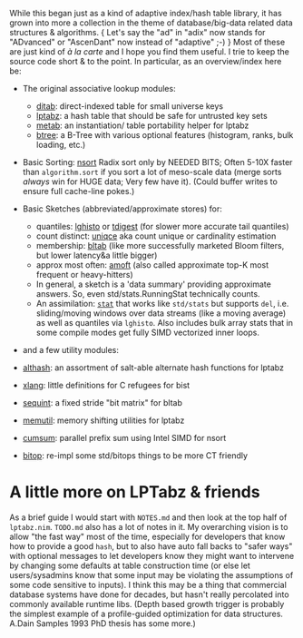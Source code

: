 While this began just as a kind of adaptive index/hash table library, it has
grown into more a collection in the theme of database/big-data related data
structures & algorithms.  { Let's say the "ad" in "adix" now stands for
"ADvanced" or "AscenDant" now instead of "adaptive" ;-) }  Most of these are
just kind of *à la carte* and I hope you find them useful.  I trie to keep the
source code short & to the point.  In particular, as an overview/index here be:

 - The original associative lookup modules:
   - [ditab](https://c-blake.github.io/adix/adix/ditab.html): direct-indexed
   table for small universe keys
   - [lptabz](https://c-blake.github.io/adix/adix/lptabz.html): a hash table
   that should be safe for untrusted key sets
   - [metab](https://c-blake.github.io/adix/adix/metab.html): an instantiation/
   table portability helper for lptabz
   - [btree](https://c-blake.github.io/adix/adix/btree.html): a B-Tree with
   various optional features (histogram, ranks, bulk loading, etc.)

 - Basic Sorting: [nsort](https://c-blake.github.io/adix/adix/nsort.html)
     Radix sort only by NEEDED BITS; Often 5-10X faster than `algorithm.sort` if
     you sort a lot of meso-scale data (merge sorts *always* win for HUGE data;
     Very few have it). (Could buffer writes to ensure full cache-line pokes.)

 - Basic Sketches (abbreviated/approximate stores) for:
   - quantiles: [lghisto](https://c-blake.github.io/adix/adix/lghisto.html) or
   [tdigest](https://c-blake.github.io/adix/adix/tdigest.html) (for slower more
   accurate tail quantiles)
   - count distinct: [uniqce](https://c-blake.github.io/adix/adix/uniqce.html)
   aka count unique or cardinality estimation
   - membership: [bltab](https://c-blake.github.io/adix/adix/bltab.html) (like
   more successfully marketed Bloom filters, but lower latency&a little bigger)
   - approx most often: [amoft](https://c-blake.github.io/adix/adix/amoft.html)
   (also called approximate top-K most frequent or heavy-hitters)
   - In general, a sketch is a 'data summary' providing approximate answers.
   So, even std/stats.RunningStat technically counts.
   - An assimilation: [`stat`](https://c-blake.github.io/adix/adix/stat.html)
   that works like `std/stats` but supports `del`, i.e. sliding/moving windows
   over data streams (like a moving average) as well as quantiles via `lghisto`.
   Also includes bulk array stats that in some compile modes get fully SIMD
   vectorized inner loops.

 - and a few utility modules:
  - [althash](https://c-blake.github.io/adix/adix/althash.html): an assortment
  of salt-able alternate hash functions for lptabz
  - [xlang](https://c-blake.github.io/adix/adix/xlang.html): little definitions
  for C refugees for bist
  - [sequint](https://c-blake.github.io/adix/adix/sequint.html): a fixed stride
  "bit matrix" for bltab
  - [memutil](https://c-blake.github.io/adix/adix/memutil.html): memory shifting
  utilities for lptabz
  - [cumsum](https://c-blake.github.io/adix/adix/cumsum.html): parallel prefix
  sum using Intel SIMD for nsort
  - [bitop](https://c-blake.github.io/adix/adix/bitop.html): re-impl some
  std/bitops things to be more CT friendly

A little more on LPTabz & friends
=================================
As a brief guide I would start with `NOTES.md` and then look at the top half of
`lptabz.nim`.  `TODO.md` also has a lot of notes in it.  My overarching vision
is to allow "the fast way" most of the time, especially for developers that know
how to provide a good `hash`, but to also have auto fall backs to "safer ways"
with optional messages to let developers know they might want to intervene by
changing some defaults at table construction time (or else let users/sysadmins
know that some input may be violating the assumptions of some code sensitive to
inputs).  I think this may be a thing that commercial database systems have done
for decades, but hasn't really percolated into commonly available runtime libs.
(Depth based growth trigger is probably the simplest example of a profile-guided
optimization for data structures. A.Dain Samples 1993 PhD thesis has some more.)
